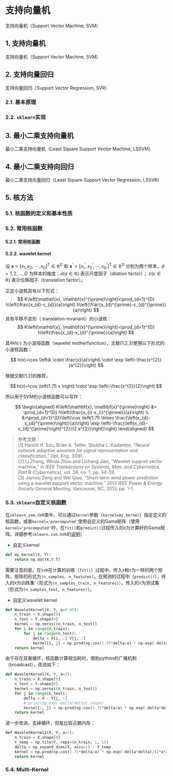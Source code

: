 # 支持向量机

支持向量机（Support Vector Machine, SVM）

## 1. 支持向量机

支持向量机（Support Vector Machine, SVM）

## 2. 支持向量回归

支持向量回归（Support Vector Regression, SVR）

### 2.1. 基本原理



### 2.2. `sklearn`实现



## 3. 最小二乘支持向量机

最小二乘支持向量机（Least Square Support Vector Machine, LSSVM）

## 4. 最小二乘支持向回归

最小二乘支持向量回归（Least Square Support Vector Regression, LSSVR）

## 5. 核方法

### 5.1. 核函数的定义和基本性质



### 5.2. 常用核函数

#### 5.2.1. 常用核函数

#### 5.2.2. wavelet kernel

设 ${\mathbf{x} = \left[x_1,x_2,\cdots,x_D \right]^\mathrm{T} \in \mathbb{R}^D}$ 和 ${\mathbf{x}^{\prime} = [x_1^{\prime}, x_2^{\prime},\cdots, x_D^{\prime} ]^\mathrm{T} \in \mathbb{R}^D}$ 分别为两个样本，${d=1,2,...,D}$ 为样本的维度；${a(a \in \mathbb{R})}$ 表示尺度因子（dilation factor）； ${c(c \in \mathbb{R})}$ 表示位移因子（translation factor）。

正定小波核具有以下形式：
$$
K\left(\mathbf{x}, \mathbf{x}^{\prime}\right)=\prod_{d=1}^{D} h\left(\frac{x_{d}-c_{d}}{a}\right) h\left(\frac{x_{d}^{\prime}-c_{d}^{\prime}}{a}\right)
$$
具有平移不变形（ translation-invariant）的小波核：
$$
K\left(\mathbf{x}, \mathbf{x}^{\prime}\right)=\prod_{d=1}^{D} h\left(\frac{x_{d}-x_{d}^{\prime}}{a}\right)
$$

其中${h(\cdot)}$ 为小波母函数（wavelet motherfunction），文献[1,2,3]使用以下形式的小波核函数：

$$
h(x)=\cos \left(k \cdot \frac{x}{a}\right) \cdot \exp \left(-\frac{x^{2}}{a^{2}}\right)
$$

根据文献[1,2]的推荐，

$$
h(x)=\cos \left(1.75 x \right) \cdot \exp \left(-\frac{x^{2}}{2}\right)
$$

所以用于SVM的小波核函数可以写作：

$$
\begin{aligned} 
	K\left(\mathbf{x}, \mathbf{x}^{\prime}\right) 
	&= \prod_{d=1}^{D} h\left(\frac{x_{i}-x_{i}^{\prime}}{a}\right) 
	\\ &=\prod_{d=1}^{D}\left(\cos \left(1.75 \times \frac{\left(x_{d}-x_{d}^{\prime}\right)}{a}\right) \exp \left(-\frac{\left(x_{d}-x_{d}^{\prime}\right)^{2}}{2 a^{2}}\right)\right) 
\end{aligned}
$$

> 参考文献：<br/>[1] Harold H. Szu, Brian A. Telfer, Shubha L. Kadambe, "*Neural network adaptive wavelets for signal representation and classification*," Opt. Eng. 31(9).<br/>[2] Li Zhang, Weida Zhou and Licheng Jiao, "Wavelet support vector machine," in *IEEE Transactions on Systems, Man, and Cybernetics, Part B (Cybernetics)*, vol. 34, no. 1, pp. 34-39.<br/>[3] Jianwu Zeng and Wei Qiao, "Short-term wind power prediction using a wavelet support vector machine," *2013 IEEE Power & Energy Society General Meeting*, Vancouver, BC, 2013, pp. 1-1.


### 5.3. `sklearn`自定义核函数

在`sklearn.svm.SVR`类中，可以通过`kernel`参数（`kernel=my_kernel`）指定定义的核函数，或者`kernel='precomputed'`使用自定义的Gama矩阵（使用`kernel='precomputed'`时，在`fit()`和`predict()`过程传入的`X`为计算好的Gama矩阵。详细参考`sklearn.svm.SVR`的[说明](https://scikit-learn.org/stable/modules/generated/sklearn.svm.SVR.html)）

- 自定义kernel

```python
def my_kernel(X, Y):
	return np.dot(X,Y.T)
```

需要注意的是，在`SVR`在计算的训练（`fit()`）过程中，传入`X`和`Y`为一样的两个矩阵，矩阵的形式为`(n_samples, n_features)`。在预测的过程中（`predict()`），传入的`X`为训练集（形式为`(n_samples_train, n_features)`），传入的`Y`为测试集（形式为`(n_samples_test, n_features)`）。

- 自定义wavelet kernel
```python
def WaveletKernel(X, Y, a=0.05): 
    n_train = X.shape[0]
    n_test = Y.shape[0]
    kernel = np.zeros((n_train, n_test))
    for i in range(n_train):
        for j in range(n_test):
            delta = X[i, :]-Y[j, :]
            kernel[i, j] = np.prod(np.cos(1.75*delta/a) * np.exp(-delta*delta)/(2*a*a))
    return kernel
```
由于存在双重循环，核函数计算相当耗时，借助python的广播机制（broadcast），改进如下：

```python
def WaveletKernel(X, Y, a=2):
    n_train = X.shape[0]
    n_test = Y.shape[0]
    kernel = np.zeros((n_train, n_test))
    for j in range(n_test):
        delta = X - Y[j, :] 
        # print(np.exp(-delta*delta).shape)
        kernel[:, j] = np.prod(np.cos(1.75*delta/a) * np.exp(-delta*delta)/(2*a*a), axis=1)
    return kernel
```
进一步改进，去掉循环，但是比较占据内存：

```python
def WaveletKernel2(X, Y, a=2):
    n_train = X.shape[0]
    Y_temp = np.tile(Y, reps=(n_train, 1, 1))
    delta = np.expand_dims(X, axis=1) - Y_temp 
    kernel = np.prod(np.cos(1.75*delta/a) * np.exp(-delta*delta)/(2*a*a), axis=2)
    return kernel
```
### 5.4. Multi-Kernel

